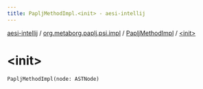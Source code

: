 ```yaml
---
title: PapljMethodImpl.<init> - aesi-intellij
---
```


[aesi-intellij](../../index.html) / [org.metaborg.paplj.psi.impl](../index.html) / [PapljMethodImpl](index.html) / [&lt;init&gt;](.)

# &lt;init&gt;

`PapljMethodImpl(node: ASTNode)`